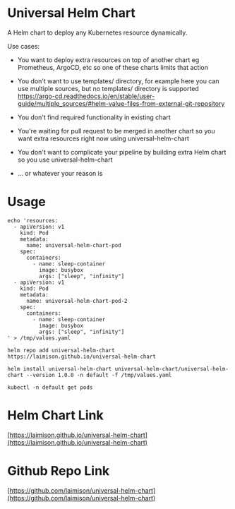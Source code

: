 # Universal Helm Chart

A Helm chart to deploy any Kubernetes resource dynamically.

Use cases:

* You want to deploy extra resources on top of another chart eg Prometheus, ArgoCD, etc so one of these charts limits that action

* You don't want to use templates/ directory, for example here you can use multiple sources, but no templates/ directory is supported https://argo-cd.readthedocs.io/en/stable/user-guide/multiple_sources/#helm-value-files-from-external-git-repository

* You don't find required functionality in existing chart

* You're waiting for pull request to be merged in another chart so you want extra resources right now using universal-helm-chart

* You don't want to complicate your pipeline by building extra Helm chart so you use universal-helm-chart

* ... or whatever your reason is

# Usage

```
echo 'resources:
  - apiVersion: v1
    kind: Pod
    metadata:
      name: universal-helm-chart-pod
    spec:
      containers:
        - name: sleep-container
          image: busybox
          args: ["sleep", "infinity"]
  - apiVersion: v1
    kind: Pod
    metadata:
      name: universal-helm-chart-pod-2
    spec:
      containers:
        - name: sleep-container
          image: busybox
          args: ["sleep", "infinity"]
' > /tmp/values.yaml

helm repo add universal-helm-chart https://laimison.github.io/universal-helm-chart

helm install universal-helm-chart universal-helm-chart/universal-helm-chart --version 1.0.0 -n default -f /tmp/values.yaml

kubectl -n default get pods
```

# Helm Chart Link

[https://laimison.github.io/universal-helm-chart](https://laimison.github.io/universal-helm-chart)

# Github Repo Link

[https://github.com/laimison/universal-helm-chart](https://github.com/laimison/universal-helm-chart)